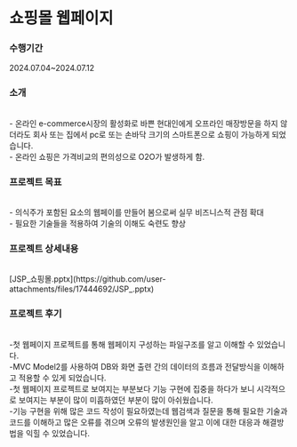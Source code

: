 <h1 align='left'>쇼핑몰 웹페이지</h1>
<h3 align='left'>수행기간</h3>
2024.07.04~2024.07.12
<h3>소개</h3><br>
-	온라인 e-commerce시장의 활성화로 바쁜 현대인에게 오프라인 매장방문을 하지 않더라도 회사 또는 집에서 pc로 또는 손바닥 크기의 스마트폰으로 쇼핑이 가능하게 되었습니다.<br>
-	온라인 쇼핑은 가격비교의 편의성으로 O2O가 발생하게 함.<br>
<h3>프로젝트 목표</h3><br>
-	의식주가 포함된 요소의 웹페이를 만들어 봄으로써 실무 비즈니스적 관점 확대<br>
-	필요한 기술들을 적용하여 기술의 이해도 숙련도 향상<br>

<h3>프로젝트 상세내용</h3><br>
[JSP_쇼핑몰.pptx](https://github.com/user-attachments/files/17444692/JSP_.pptx)
<br>
<h3>프로젝트 후기</h3><br>
-첫 웹페이지 프로젝트를 통해 웹페이지 구성하는 파일구조를 알고 이해할 수 있었습니다.<br>
-MVC Model2를 사용하여 DB와 화면 출련 간의 데이터의 흐름과 전달방식을 이해하고 적용할 수 있게 되었습니다.<br>
-첫 웹페이지 프로젝트로 보여지는 부분보다 기능 구현에 집중을 하다가 보니 시각적으로 보여지는 부분이 많이 미흡하였던 부분이 많이 아쉬웠습니다.<br>
-기능 구현을 위해 많은 코드 작성이 필요하였는데 웹검색과 질문을 통해 필요한 기술과 코드를 이해하고 많은 오류를 겪으며 오류의 발생원인을 알고 이에 대한 대응과 해결방법을 익힐 수 있었습니다. <br>



